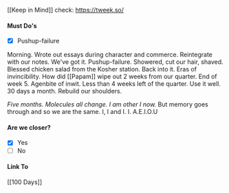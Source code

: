 [[Keep in Mind]]
check: https://tweek.so/
#### Must Do's
- [x] Pushup-failure

Morning. Wrote out essays during character and commerce. Reintegrate with our notes. We've got it. Pushup-failure. Showered, cut our hair, shaved. Blessed chicken salad from the Kosher station. Back into it. Eras of invincibility. How did [[Papam]] wipe out 2 weeks from our quarter. End of week 5. Agenbite of inwit. Less than 4 weeks left of the quarter. Use it well. 30 days a month. Rebuild our shoulders.

*Five months. Molecules all change. I am other I now.*
But memory goes through and so we are the same. 
I, I and I. I. A.E.I.O.U
#### Are we closer?
- [x] Yes
- [ ] No
#### Link To
[[100 Days]]